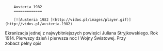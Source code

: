 
        Austeria 1982 
        =============
        
        [![Austeria 1982 ](http://vidos.pl/images/player.gif)](http://vidos.pl/austeria-1982)
        
        
 Ekranizacja jednej z najwybitniejszych powieści Juliana Stryjkowskiego. Rok 1914. Pierwszy dzień i pierwsza noc I Wojny Światowej. Przy zobacz pełny opis
    